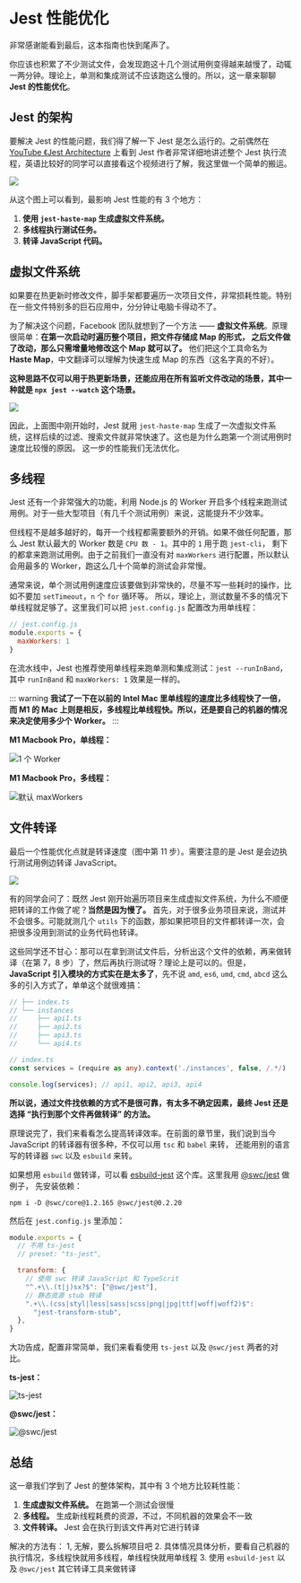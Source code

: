 # Jest 性能优化

非常感谢能看到最后，这本指南也快到尾声了。

你应该也积累了不少测试文件，会发现跑这十几个测试用例变得越来越慢了，动辄一两分钟。理论上，单测和集成测试不应该跑这么慢的。所以，这一章来聊聊 **Jest 的性能优化**。

## Jest 的架构

要解决 Jest 的性能问题，我们得了解一下 Jest 是怎么运行的。之前偶然在 [YouTube 《Jest Architecture](https://www.youtube.com/watch?v=3YDiloj8_d0&t=2s) 上看到 Jest 作者非常详细地讲述整个 Jest 执行流程，英语比较好的同学可以直接看这个视频进行了解，我这里做一个简单的搬运。

![](./jest-architecture.png)

从这个图上可以看到，最影响 Jest 性能的有 3 个地方：

1. **使用 `jest-haste-map` 生成虚拟文件系统。**
2. **多线程执行测试任务。**
3. **转译 JavaScript 代码。**

## 虚拟文件系统

如果要在热更新时修改文件，脚手架都要遍历一次项目文件，非常损耗性能。特别在一些文件特别多的巨石应用中，分分钟让电脑卡得动不了。

为了解决这个问题，Facebook 团队就想到了一个方法 —— **虚拟文件系统**。原理很简单：**在第一次启动时遍历整个项目，把文件存储成 Map 的形式，
之后文件做了改动，那么只需增量地修改这个 Map 就可以了。** 他们把这个工具命名为 **Haste Map**，中文翻译可以理解为快速生成 Map 的东西（这名字真的不好）。

**这种思路不仅可以用于热更新场景，还能应用在所有监听文件改动的场景，其中一种就是 `npx jest --watch` 这个场景。**

![](./haste-map.png)

因此，上面图中刚开始时，Jest 就用 `jest-haste-map` 生成了一次虚拟文件系统，这样后续的过滤、搜索文件就非常快速了。这也是为什么跑第一个测试用例时速度比较慢的原因。
这一步的性能我们无法优化。

## 多线程

Jest 还有一个非常强大的功能，利用 Node.js 的 Worker 开启多个线程来跑测试用例。对于一些大型项目（有几千个测试用例）来说，这能提升不少效率。

但线程不是越多越好的，每开一个线程都需要额外的开销。如果不做任何配置，那么 Jest 默认最大的 Worker 数是 `CPU 数 - 1`。其中的 `1` 用于跑 `jest-cli`，
剩下的都拿来跑测试用例。由于之前我们一直没有对 `maxWorkers` 进行配置，所以默认会用最多的 Worker，跑这么几十个简单的测试会非常慢。

通常来说，单个测试用例速度应该要做到非常快的，尽量不写一些耗时的操作，比如不要加 `setTimeout`，`n` 个 `for` 循环等。
所以，理论上，测试数量不多的情况下单线程就足够了。这里我们可以把 `jest.config.js` 配置改为用单线程：

```js
// jest.config.js
module.exports = {
  maxWorkers: 1
}
```

在流水线中，Jest 也推荐使用单线程来跑单测和集成测试：`jest --runInBand`，其中 `runInBand` 和 `maxWorkers: 1` 效果是一样的。

::: warning
**我试了一下在以前的 Intel Mac 里单线程的速度比多线程快了一倍，而 M1 的 Mac 上则是相反，多线程比单线程快。所以，还是要自己的机器的情况来决定使用多少个 Worker。**
:::

**M1 Macbook Pro，单线程：**

![1 个 Worker](./single-worker.png)

**M1 Macbook Pro，多线程：**

![默认 maxWorkers](./multiple-workers.png)

## 文件转译

最后一个性能优化点就是转译速度（图中第 11 步）。需要注意的是 Jest 是会边执行测试用例边转译 JavaScript。

![](./transpile.png)

有的同学会问了：既然 Jest 刚开始遍历项目来生成虚拟文件系统，为什么不顺便把转译的工作做了呢？**当然是因为慢了。** 
首先，对于很多业务项目来说，测试并不会很多。可能就测几个 `utils` 下的函数，那如果把项目的文件都转译一次，会把很多没用到测试的业务代码也转译。

这些同学还不甘心：那可以在拿到测试文件后，分析出这个文件的依赖，再来做转译（在第 7，8 步）了，然后再执行测试呀？理论上是可以的。但是，
**JavaScript 引入模块的方式实在是太多了**，先不说 `amd`, `es6`, `umd`, `cmd`, `abcd` 这么多的引入方式了，单单这个就很难搞：

```ts
// ├── index.ts
// └── instances
//     ├── api1.ts
//     ├── api2.ts
//     ├── api3.ts
//     └── api4.ts

// index.ts
const services = (require as any).context('./instances', false, /.*/)

console.log(services); // api1, api2, api3, api4
```

**所以说，通过文件找依赖的方式不是很可靠，有太多不确定因素，最终 Jest 还是选择 “执行到那个文件再做转译” 的方法。**

原理说完了，我们来看看怎么提高转译效率。在前面的章节里，我们说到当今 JavaScript 的转译器有很多种，不仅可以用 `tsc` 和 `babel` 来转，
还能用别的语言写的转译器 `swc` 以及 `esbuild` 来转。

如果想用 `esbuild` 做转译，可以看 [esbuild-jest](https://github.com/aelbore/esbuild-jest) 这个库。这里我用 [@swc/jest](https://swc.rs/docs/usage/jest) 做例子，
先安装依赖：

```shell
npm i -D @swc/core@1.2.165 @swc/jest@0.2.20
```

然后在 `jest.config.js` 里添加：

```js
module.exports = {
  // 不用 ts-jest
  // preset: "ts-jest", 

  transform: {
    // 使用 swc 转译 JavaScript 和 TypeScrit
    "^.+\\.(t|j)sx?$": ["@swc/jest"],
    // 静态资源 stub 转译
    ".+\\.(css|styl|less|sass|scss|png|jpg|ttf|woff|woff2)$":
      "jest-transform-stub",
  },
}
```

大功告成，配置非常简单，我们来看看使用 `ts-jest` 以及 `@swc/jest` 两者的对比。

**ts-jest：**

![ts-jest](./ts-jest.png)

**@swc/jest：**

![@swc/jest](./swc.png)

## 总结

这一章我们学到了 Jest 的整体架构，其中有 3 个地方比较耗性能：

1. **生成虚拟文件系统。** 在跑第一个测试会很慢
2. **多线程。** 生成新线程耗费的资源，不过，不同机器的效果会不一致
3. **文件转译。** Jest 会在执行到该文件再对它进行转译

解决的方法有：
1, 无解，要么拆解项目吧
2. 具体情况具体分析，要看自己机器的执行情况，多线程快就用多线程，单线程快就用单线程
3. 使用 `esbuild-jest` 以及 `@swc/jest` 其它转译工具来做转译
